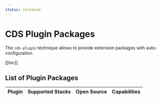 ```yaml
---
status: released
---
```


<script setup>
  import PluginRow from '../.vitepress/theme/components/PluginRow.vue';
</script>

# CDS Plugin Packages

The `cds-plugin` technique allows to provide extension packages with auto-configuration.

[[toc]]

## List of Plugin Packages

<table>
  <thead>
    <th>Plugin</th>
    <th colspan="2">Supported Stacks</th>
    <th>Open Source</th>
    <th>Capabilities</th>
  </thead>
  <tbody>
    <PluginRow
      name="audit-logging"
      url_node="https://www.npmjs.com/package/@cap-js/audit-logging"
      repo="https://github.com/cap-js/audit-logging"
      hasNode=true
      capabilities="Integration to the SAP Audit Log service, Out-of-the-box personal data-related audit logging based on annotations"
    />
    <PluginRow
      name="change-tracking"
      url_node="https://www.npmjs.com/package/@cap-js/change-tracking"
      repo="https://github.com/cap-js/change-tracking"
      hasNode=true
      capabilities="Out-of-the box support for automatic capturing, storing, and viewing of the change records of modeled entities"
    />
  </tbody>
</table>
